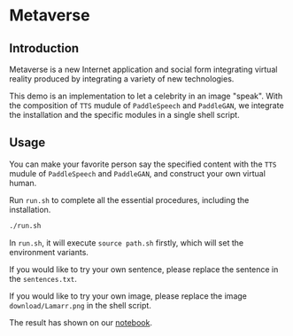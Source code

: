 # Metaverse

## Introduction
Metaverse is a new Internet application and social form integrating virtual reality produced by integrating a variety of new technologies. 

This demo is an implementation to let a celebrity in an image "speak". With the composition of `TTS` mudule of `PaddleSpeech` and `PaddleGAN`, we integrate the installation and the specific modules in a single shell script. 

## Usage

You can make your favorite person say the specified content with the `TTS` mudule of `PaddleSpeech` and `PaddleGAN`, and construct your own virtual human.

Run `run.sh` to complete all the essential procedures, including the installation.  

```bash
./run.sh
```
In `run.sh`, it will execute `source path.sh` firstly, which will set the environment variants. 

If you would like to try your own sentence, please replace the sentence in the `sentences.txt`.

If you would like to try your own image, please replace the image `download/Lamarr.png` in the shell script.

The result has shown on our [notebook](https://github.com/PaddlePaddle/PaddleSpeech/blob/develop/docs/tutorial/tts/tts_tutorial.ipynb).
